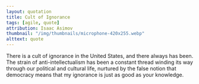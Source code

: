 ```yaml
---
layout: quotation
title: Cult of Ignorance
tags: [agile, quote]
attribution: Isaac Asimov
thumbnail: "/img/thumbnails/microphone-420x255.webp"
alttext: quote
---
```


There is a cult of ignorance in the United States, and there always has been. The strain of
anti-intellectualism has been a constant thread winding its way through our political and cultural life,
nurtured by the false notion that democracy means that my ignorance is just as good as your knowledge.
